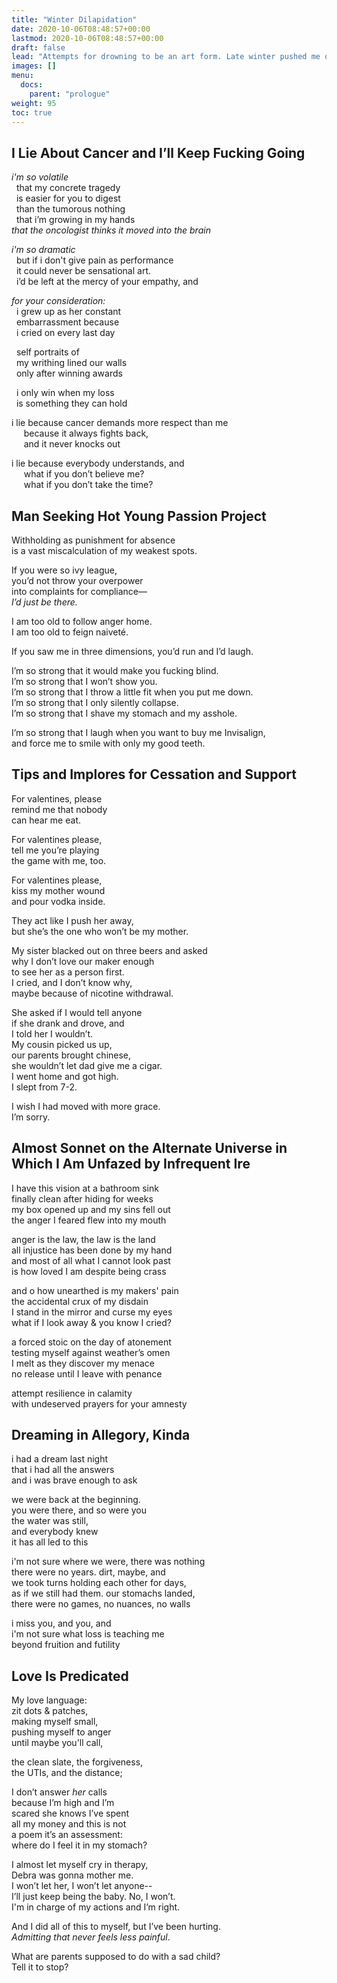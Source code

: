 ```yaml
---
title: "Winter Dilapidation"
date: 2020-10-06T08:48:57+00:00
lastmod: 2020-10-06T08:48:57+00:00
draft: false
lead: "Attempts for drowning to be an art form. Late winter pushed me out and rendered me desperate to find any beauty in my words. The only inspiration is through misery, and forced recreation of things I've already said."
images: []
menu:
  docs:
    parent: "prologue"
weight: 95
toc: true
---
```

## I Lie About Cancer and I’ll Keep Fucking Going
_i'm so volatile_  
&nbsp;&nbsp;that my concrete tragedy  
&nbsp;&nbsp;is easier for you to digest  
&nbsp;&nbsp;than the tumorous nothing   
&nbsp;&nbsp;that i’m growing in my hands  
*that the oncologist thinks it moved into the brain*

*i'm so dramatic*  
&nbsp;&nbsp;but if i don't give pain as performance  
&nbsp;&nbsp;it could never be sensational art.   
&nbsp;&nbsp;i’d be left at the mercy of your empathy, and

*for your consideration:*   
&nbsp;&nbsp;i grew up as her constant   
&nbsp;&nbsp;embarrassment because  
&nbsp;&nbsp;i cried on every last day

&nbsp;&nbsp;self portraits of   
&nbsp;&nbsp;my writhing lined our walls   
&nbsp;&nbsp;only after winning awards

&nbsp;&nbsp;i only win when my loss  
&nbsp;&nbsp;is something they can hold


i lie because cancer demands more respect than me  
&nbsp;&nbsp;&nbsp;&nbsp; because it always fights back,  
&nbsp;&nbsp;&nbsp;&nbsp;&nbsp;and it never knocks out  

i lie because everybody understands, and    
&nbsp;&nbsp;&nbsp;&nbsp;&nbsp;what if you don’t believe me?  
&nbsp;&nbsp;&nbsp;&nbsp;&nbsp;what if you don’t take the time?  

## Man Seeking Hot Young Passion Project
Withholding as punishment for absence  
is a vast miscalculation of my weakest spots.

If you were so ivy league,   
you’d not throw your overpower   
into complaints for compliance—   
_I’d just be there._

I am too old to follow anger home.  
I am too old to feign naiveté.

If you saw me in three dimensions, you’d run and I’d laugh.

I’m so strong that it would make you fucking blind.   
I’m so strong that I won’t show you.  
I’m so strong that I throw a little fit when you put me down.  
I’m so strong that I only silently collapse.  
I’m so strong that I shave my stomach and my asshole. 

I’m so strong that I laugh when you want to buy me Invisalign,  
and force me to smile with only my good teeth.

## Tips and Implores for Cessation and Support

For valentines, please  
remind me that nobody  
can hear me eat.

For valentines please,  
tell me you’re playing  
the game with me, too.

For valentines please,  
kiss my mother wound    
and pour vodka inside.

They act like I push her away,   
but she’s the one who won’t be my mother.

My sister blacked out on three beers and asked  
why I don’t love our maker enough  
to see her as a person first.  
I cried, and I don’t know why,   
maybe because of nicotine withdrawal.

She asked if I would tell anyone   
if she drank and drove, and   
I told her I wouldn’t.   
My cousin picked us up,   
our parents brought chinese,   
she wouldn’t let dad give me a cigar.   
I went home and got high.   
I slept from 7-2.  


I wish I had moved with more grace.  
I’m sorry.


## Almost Sonnet on the Alternate Universe in Which I Am Unfazed by Infrequent Ire
I have this vision at a bathroom sink  
finally clean after hiding for weeks  
my box opened up and my sins fell out  
the anger I feared flew into my mouth

anger is the law, the  law is the land  
all injustice has been done by my hand  
and most of all what I cannot look past  
is how loved I am despite being crass

and o how unearthed is my makers' pain  
the accidental crux of my disdain  
I stand in the mirror and curse my eyes  
what if I look away & you know I cried?

a forced stoic on the day of atonement  
testing myself against weather’s omen  
I melt as they discover my menace  
no release until I leave with penance

attempt resilience in calamity  
with undeserved prayers for your amnesty  


## Dreaming in Allegory, Kinda

i had a dream last night  
that i had all the answers  
and i was brave enough to ask

we were back at the beginning.  
you were there, and so were you  
the water was still,   
and everybody knew  
it has all led to this

i'm not sure where we were, there was nothing  
there were no years. dirt, maybe, and  
we took turns holding each other for days,   
as if we still had them. our stomachs landed,  
there were no games, no nuances, no walls

i miss you, and you, and  
i'm not sure what loss is teaching me  
beyond fruition and futility

## Love Is Predicated
My love language:   
zit dots & patches,  
making myself small,  
pushing myself to anger  
until maybe you'll call,  

the clean slate, the forgiveness,  
the UTIs, and the distance;  

I don’t answer _her_ calls  
because I’m high and I’m  
scared she knows I’ve spent  
all my money and this is not  
a poem it’s an assessment:  
where do I feel it in my stomach?

I almost let myself cry in therapy,  
Debra was gonna mother me.  
I won’t let her, I won’t let anyone--  
I’ll just keep being the baby. No, I won’t.   
I'm in charge of my actions and I’m right.  

And I did all of this to myself, but I’ve been hurting.   
_Admitting that never feels less painful_.

What are parents supposed to do with a sad child?  
Tell it to stop?  


